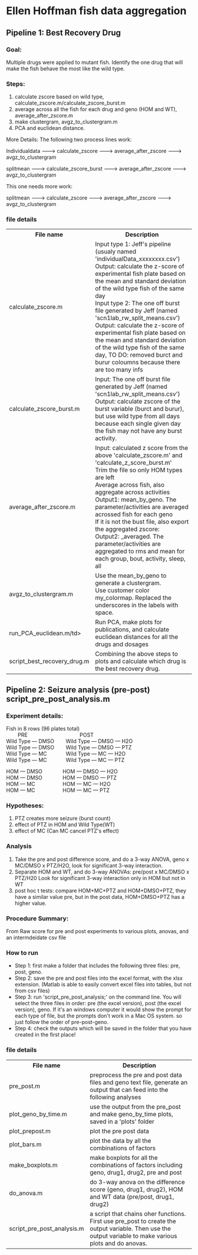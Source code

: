 # Ellen Hoffman fish data aggregation

## Pipeline 1: Best Recovery Drug
### Goal: 
Multiple drugs were applied to mutant fish. Identify the one drug that will make the fish behave the most like the wild type.
### Steps:
1. calculate zscore based on wild type, calculate_zscore.m/calculate_zscore_burst.m
2. average across all the fish for each drug and geno (HOM and WT), average_after_zscore.m
3. make clustergram, avgz_to_clustergram.m
4. PCA and euclidean distance.

More Details:
The following two process lines work:

Individualdata ---> calculate_zscore ---> average_after_zscore ---> avgz_to_clustergram

splitmean ---> calculate_zscore_burst ---> average_after_zscore ---> avgz_to_clustergram

This one needs more work:

splitmean ---> calculate_zscore ---> average_after_zscore ---> avgz_to_clustergram

### file details
<table>
  <tr>
    <th>File name</th>
    <th>Description</th>
  </tr>
  <tr>
    <td>calculate_zscore.m</td>
    <td>Input type 1: Jeff's pipeline (usualy named 'individualData_xxxxxxxx.csv')<br>
      Output: calculate the z-score of experimental fish plate based on the mean and standard deviation of the wild type fish of the same day<br>
      Input type 2: The one off burst file generated by Jeff (named 'scn1lab_rw_split_means.csv')<br>
      Output: calculate the z-score of experimental fish plate based on the mean and standard deviation of the wild type fish of the same day, TO DO: removed burct and burur coloumns because there are too many infs</td>
  </tr>
  <tr>
    <td>calculate_zscore_burst.m</td>
    <td>Input: The one off burst file generated by Jeff (named 'scn1lab_rw_split_means.csv')<br>
      Output: calculate zscore of the burst variable (burct and burur), but use wild type from all days because each single given day the fish may not have any burst activity.</td>
  </tr>
  <tr>
    <td>average_after_zscore.m</td>
    <td>Input: calculated z score from the above 'calculate_zscore.m' and 'calculate_z_score_burst.m'<br>
      Trim the file so only HOM types are left<br>
      Average across fish, also aggregate across activities<br>
      Output1: mean_by_geno. The parameter/activities are averaged acrossed fish for each geno<br>
      If it is not the bust file, also export the aggregated zscore:  <br>
      Output2: _averaged. The parameter/activities are aggregated to rms and mean for each group, bout, activity, sleep, all</td>
  </tr>
  <tr>
    <td>avgz_to_clustergram.m</td>
    <td>Use the mean_by_geno to generate a clustergram.<br>
      Use customer color my_colormap. Replaced the underscores in the labels with space.</td>
  </tr>
  <tr>
    <td>run_PCA_euclidean.m/td>
    <td>Run PCA, make plots for publications, and calculate euclidean distances for all the drugs and dosages</td>
  </tr>
  <tr>
    <td>script_best_recovery_drug.m</td>
    <td>Combining the above steps to plots and calculate which drug is the best recovery drug.</td>
  </tr>
</table>

## Pipeline 2: Seizure analysis (pre-post) script_pre_post_analysis.m
### Experiment details:
Fish in 8 rows (96 plates total)<br>
&nbsp;&nbsp;&nbsp;&nbsp;&nbsp;&nbsp;&nbsp;&nbsp;PRE&nbsp;&nbsp;&nbsp;&nbsp;&nbsp;&nbsp;&nbsp;&nbsp;&nbsp;&nbsp;&nbsp;&nbsp;&nbsp;&nbsp;&nbsp;&nbsp;&nbsp;&nbsp;&nbsp;&nbsp;&nbsp;&nbsp;&nbsp;&nbsp;&nbsp;&nbsp;&nbsp;&nbsp;&nbsp;&nbsp;&nbsp;&nbsp;&nbsp;&nbsp;&nbsp;&nbsp;POST  
Wild Type — DMSO&nbsp;&nbsp;&nbsp;&nbsp;&nbsp;&nbsp;&nbsp;&nbsp;Wild Type — DMSO — H2O  
Wild Type — DMSO&nbsp;&nbsp;&nbsp;&nbsp;&nbsp;&nbsp;&nbsp;&nbsp;Wild Type — DMSO — PTZ  
Wild Type — MC&nbsp;&nbsp;&nbsp;&nbsp;&nbsp;&nbsp;&nbsp;&nbsp;&nbsp;&nbsp;&nbsp;&nbsp;&nbsp;Wild Type — MC — H2O  
Wild Type — MC&nbsp;&nbsp;&nbsp;&nbsp;&nbsp;&nbsp;&nbsp;&nbsp;&nbsp;&nbsp;&nbsp;&nbsp;&nbsp;Wild Type — MC — PTZ  

HOM — DMSO&nbsp;&nbsp;&nbsp;&nbsp;&nbsp;&nbsp;&nbsp;&nbsp;&nbsp;&nbsp;&nbsp;&nbsp;&nbsp;&nbsp;HOM — DMSO — H2O  
HOM — DMSO&nbsp;&nbsp;&nbsp;&nbsp;&nbsp;&nbsp;&nbsp;&nbsp;&nbsp;&nbsp;&nbsp;&nbsp;&nbsp;&nbsp;HOM — DMSO — PTZ  
HOM — MC&nbsp;&nbsp;&nbsp;&nbsp;&nbsp;&nbsp;&nbsp;&nbsp;&nbsp;&nbsp;&nbsp;&nbsp;&nbsp;&nbsp;&nbsp;&nbsp;&nbsp;&nbsp;&nbsp;HOM — MC — H2O  
HOM — MC&nbsp;&nbsp;&nbsp;&nbsp;&nbsp;&nbsp;&nbsp;&nbsp;&nbsp;&nbsp;&nbsp;&nbsp;&nbsp;&nbsp;&nbsp;&nbsp;&nbsp;&nbsp;&nbsp;HOM — MC — PTZ  

### Hypotheses:
1. PTZ creates more seizure (burst count)
2. effect of PTZ in HOM and Wild Type(WT)
3. effect of MC (Can MC cancel PTZ's effect)

### Analysis
1. Take the pre and post difference score, and do a 3-way ANOVA, geno x MC/DMSO x PTZ/H2O, look for significant 3-way interaction.
2. Separate HOM and WT, and do 3-way ANOVAs: pre/post x MC/DMSO x PTZ/H20
Look for significant 3-way interaction only in HOM but not in WT
3. post hoc t tests: compare HOM+MC+PTZ and HOM+DMSO+PTZ, they have a similar value pre, but in the post data, HOM+DMSO+PTZ has a higher value.

### Procedure Summary: 
From Raw score for pre and post experiments to various plots, anovas, and an intermdeidate csv file

### How to run
* Step 1: first make a folder that includes the following three files: pre, post, geno.
* Step 2: save the pre and post files into the excel format, with the xlsx extension. (Matlab is able to easily convert excel files into tables, but not from csv files)
* Step 3: run 'script_pre_post_analysis;' on the command line. You will select the three files in order: pre (the excel version), post (the excel version), geno. If it's an windows computer it would show the prompt for each type of file, but the prompts don't work in a Mac OS system. so just follow the order of pre-post-geno.
* Step 4: check the outputs which will be saved in the folder that you have created in the first place!

### file details
<table>
  <tr>
    <th>File name</th>
    <th>Description</th>
  </tr>
  <tr>
    <td>pre_post.m</td>
    <td>preprocess the pre and post data files and geno text file, generate an output that can feed into the following analyses</td>
  </tr>
  <tr>
    <td>plot_geno_by_time.m</td>
    <td>use the output from the pre_post and make geno_by_time plots, saved in a 'plots' folder</td>
  </tr>
  <tr>
    <td>plot_prepost.m</td>
    <td>plot the pre post data</td>
  </tr>
  <tr>
    <td>plot_bars.m</td>
    <td>plot the data by all the combinations of factors</td>
  </tr>
  <tr>
    <td>make_boxplots.m</td>
    <td>make boxplots for all the combinations of factors including geno, drug1, drug2, pre and post</td>
  </tr>
  <tr>
    <td>do_anova.m</td>
    <td>do 3-way anova on the difference score (geno, drug1, drug2), HOM and WT data (pre/post, drug1, drug2)</td>
  </tr>
  <tr>
    <td>script_pre_post_analysis.m</td>
    <td>a script that chains oher functions. First use  pre_post to create the output variable. Then use the output variable to make various plots and do anovas.</td>
  </tr>
</table>
